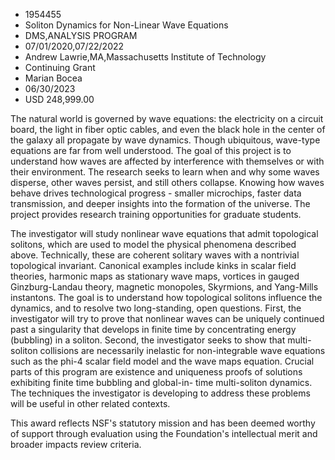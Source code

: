 
* 1954455
* Soliton Dynamics for Non-Linear Wave Equations
* DMS,ANALYSIS PROGRAM
* 07/01/2020,07/22/2022
* Andrew Lawrie,MA,Massachusetts Institute of Technology
* Continuing Grant
* Marian Bocea
* 06/30/2023
* USD 248,999.00

The natural world is governed by wave equations: the electricity on a circuit
board, the light in fiber optic cables, and even the black hole in the center of
the galaxy all propagate by wave dynamics. Though ubiquitous, wave-type
equations are far from well understood. The goal of this project is to
understand how waves are affected by interference with themselves or with their
environment. The research seeks to learn when and why some waves disperse, other
waves persist, and still others collapse. Knowing how waves behave drives
technological progress - smaller microchips, faster data transmission, and
deeper insights into the formation of the universe. The project provides
research training opportunities for graduate students.

The investigator will study nonlinear wave equations that admit topological
solitons, which are used to model the physical phenomena described above.
Technically, these are coherent solitary waves with a nontrivial topological
invariant. Canonical examples include kinks in scalar field theories, harmonic
maps as stationary wave maps, vortices in gauged Ginzburg-Landau theory,
magnetic monopoles, Skyrmions, and Yang-Mills instantons. The goal is to
understand how topological solitons influence the dynamics, and to resolve two
long-standing, open questions. First, the investigator will try to prove that
nonlinear waves can be uniquely continued past a singularity that develops in
finite time by concentrating energy (bubbling) in a soliton. Second, the
investigator seeks to show that multi-soliton collisions are necessarily
inelastic for non-integrable wave equations such as the phi-4 scalar field model
and the wave maps equation. Crucial parts of this program are existence and
uniqueness proofs of solutions exhibiting finite time bubbling and global-in-
time multi-soliton dynamics. The techniques the investigator is developing to
address these problems will be useful in other related contexts.

This award reflects NSF's statutory mission and has been deemed worthy of
support through evaluation using the Foundation's intellectual merit and broader
impacts review criteria.
